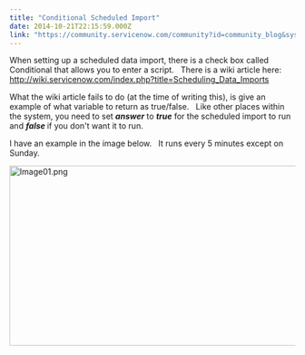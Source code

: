 ```yaml
---
title: "Conditional Scheduled Import"
date: 2014-10-21T22:15:59.000Z
link: "https://community.servicenow.com/community?id=community_blog&sys_id=949caae1dbd0dbc01dcaf3231f9619f8"
---
```

<p>When setting up a scheduled data import, there is a check box called Conditional that allows you to enter a script.   There is a wiki article here: <a href="http://wiki.servicenow.com/index.php?title=Scheduling_Data_Imports" title="http://wiki.servicenow.com/index.php?title=Scheduling_Data_Imports">http://wiki.servicenow.com/index.php?title=Scheduling_Data_Imports</a></p><p></p><p>What the wiki article fails to do (at the time of writing this), is give an example of what variable to return as true/false.   Like other places within the system, you need to set <em><strong>answer</strong></em> to <em><strong>true</strong></em> for the scheduled import to run and <strong><em>false </em></strong>if you don't want it to run.</p><p></p><p>I have an example in the image below.   It runs every 5 minutes except on Sunday.</p><p></p><p><img  alt="Image01.png" class="image-0 jive-image" src="87cc8c06db5c1344e9737a9e0f9619e4.iix" style="height: 318px; width: 620px;"/></p>